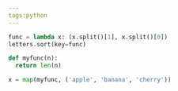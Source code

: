 ```yaml
---
tags:python
---
```


```python
func = lambda x: (x.split()[1], x.split()[0])
letters.sort(key=func)
```

```python
def myfunc(n):
  return len(n)

x = map(myfunc, ('apple', 'banana', 'cherry')) 
```
